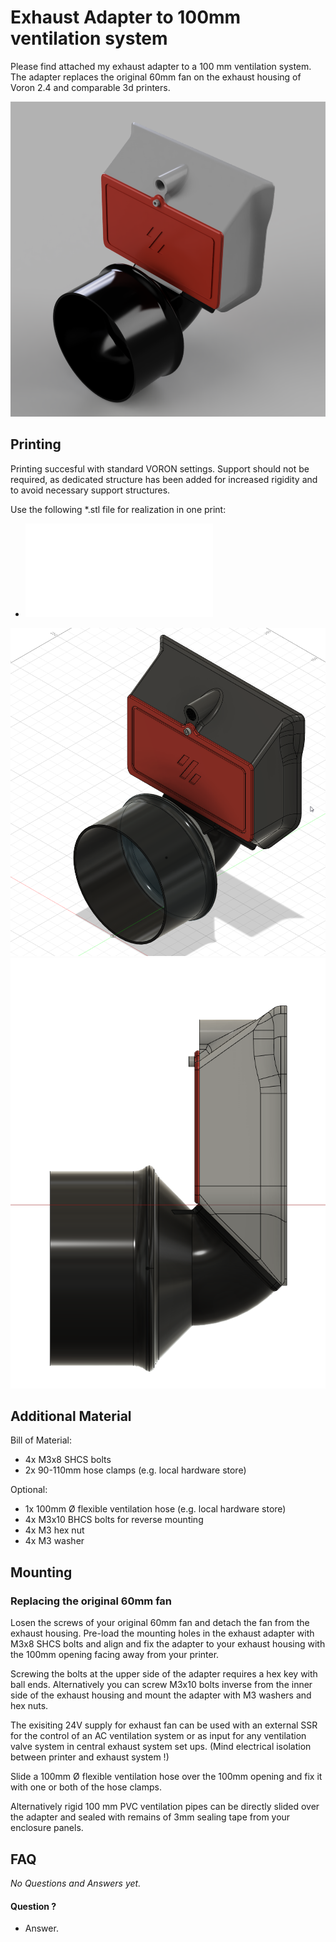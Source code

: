 # <b> Exhaust Adapter to 100mm ventilation system</b>

Please find attached my exhaust adapter to a 100 mm ventilation system. The adapter replaces the original 60mm fan on the exhaust housing of Voron 2.4 and comparable 3d printers.

![Exhaust Adatper 100mm](Images/Exhaust_Adapter_ISO_rendered_bright.png)  

## <b>Printing</b>

Printing succesful with standard VORON settings. Support should not be required, as dedicated structure has been added for increased rigidity and to avoid necessary support structures.

Use the following *.stl file for realization in one print:
- ![VORON2_v2.4_Exhaust_Adapter_100mm_RC3.stl](STL/VORON2_v2.4_Exhaust_Adapter_100mm_RC3.stl) 

![Exhaust Adapter ISO View](Images/Exhaust_Adapter_ISO.png)  
![Exhaust Adapter Side View](Images/Exhaust_Adapter_sideview.png)  

## <b>Additional Material</b>

Bill of Material:
- 4x M3x8 SHCS bolts
- 2x 90-110mm hose clamps (e.g. local hardware store)

Optional:

- 1x 100mm Ø flexible ventilation hose (e.g. local hardware store)
- 4x M3x10 BHCS bolts for reverse mounting
- 4x M3 hex nut
- 4x M3 washer

## <b>Mounting</b>

### Replacing the original 60mm fan

Losen the screws of your original 60mm fan and detach the fan from the exhaust housing. Pre-load the mounting holes in the exhaust adapter with M3x8 SHCS bolts and align and fix the adapter to your exhaust housing with the 100mm opening facing away from your printer.

Screwing the bolts at the upper side of the adapter requires a hex key with ball ends. Alternatively you can screw M3x10 bolts inverse from the inner side of the exhaust housing and mount the adapter with M3 washers and hex nuts.

The exisiting 24V supply for exhaust fan can be used with an external SSR for the control of an AC ventilation system or as input for any ventilation valve system in central exhaust system set ups. (Mind electrical isolation between printer and exhaust system !)

Slide a 100mm Ø flexible ventilation hose over the 100mm opening and fix it with one or both of the hose clamps.

Alternatively rigid 100 mm PVC ventilation pipes can be directly slided over the adapter and sealed with remains of 3mm sealing tape from your enclosure panels.

## <b>FAQ</b>

<i> No Questions and Answers yet. </i>

#### Question ?
* Answer.
